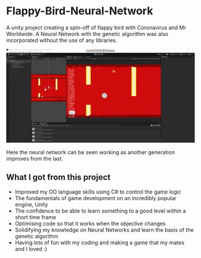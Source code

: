 # Flappy-Bird-Neural-Network
A unity project creating a spin-off of flappy bird with Coronavirus and Mr Worldwide.
A Neural Network with the genetic algorithm was also incorporated without the use of any libraries.

![Preview](https://github.com/Publoz/Flappy-Bird-Neural-Network/blob/master/NNFlappy.gif)

Here the neural network can be seen working as another generation improves from the last.


## What I got from this project
- Improved my OO language skills using C# to control the game logic
- The fundamentals of game development on an incredibly popular engine, Unity
- The confidence to be able to learn something to a good level within a short time frame
- Optimising code so that it works when the objective changes
- Solidifying my knowledge on Neural Networks and learn the basis of the genetic algorithm 
- Having lots of fun with my coding and making a game that my mates and I loved :)

